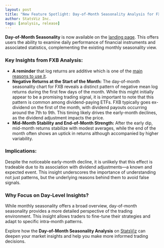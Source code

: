 ```yaml
---
layout: post
title: "New Feature Spotlight: Day-of-Month Seasonality Analysis for FXB on StatsViz!"
author: StatsViz Inc. 
tags: [analysis, release]
---
```


**Day-of-Month Seasonality** is now available on the [landing page](https://www.statsviz.com/). This offers users the ability to examine daily performance of financial instruments and associated statistics, complementing the existing monthly seasonality view.

### Key Insights from FXB Analysis:
- **A reminder** that log returns are additive which is one of the [main reasons to use it](./2024-10-23-why-log-returns.md). 
- **Negative Returns at the Start of the Month:** The day-of-month seasonality chart for FXB reveals a distinct pattern of negative mean log returns during the first few days of the month. While this might initially appear to be a promising trading signal, it is important to note that this pattern is common among dividend-paying ETFs. FXB typically goes ex-dividend on the first of the month, with dividend payouts occurring around the 7th to 9th. This timing likely drives the early-month declines, as the dividend adjustment impacts the price.
- **Mid-Month Stability and End-of-Month Strength:** After the early dip, mid-month returns stabilize with modest averages, while the end of the month often shows an uptick in returns although accompanied by higher variability. 

### Implications:
Despite the noticeable early-month decline, it is unlikely that this effect is tradeable due to its association with dividend adjustments—a known and expected event. This insight underscores the importance of understanding not just patterns, but the underlying reasons behind them to avoid false signals.

### Why Focus on Day-Level Insights?
While monthly seasonality offers a broad overview, day-of-month seasonality provides a more detailed perspective of the trading environment. This insight allows traders to fine-tune their strategies and adapt to specific intra-month patterns.

Explore how the **Day-of-Month Seasonality Analysis** on [StatsViz](https://www.statsviz.com/) can deepen your market insights and help you make more informed trading decisions.

